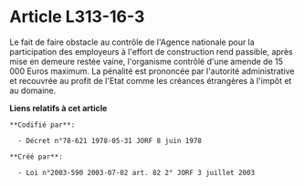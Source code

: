 # Article L313-16-3

Le fait de faire obstacle au contrôle de l'Agence nationale pour la participation des employeurs à l'effort de construction
rend passible, après mise en demeure restée vaine, l'organisme contrôlé d'une amende de 15 000 Euros maximum. La pénalité est
prononcée par l'autorité administrative et recouvrée au profit de l'Etat comme les créances étrangères à l'impôt et au
domaine.

**Liens relatifs à cet article**

	**Codifié par**:

	  - Décret n°78-621 1978-05-31 JORF 8 juin 1978

	**Créé par**:

	  - Loi n°2003-590 2003-07-02 art. 82 2° JORF 3 juillet 2003
